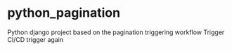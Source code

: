 # python_pagination
Python django project based on the pagination
t r i g g e r i n g   w o r k f l o w  
 T r i g g e r   C I / C D  
 t r i g g e r   a g a i n  
 